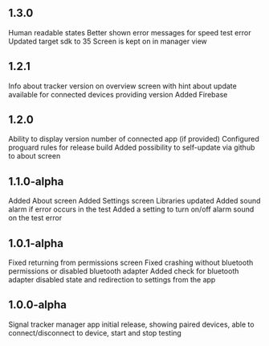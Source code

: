 1.3.0
----------------
Human readable states
Better shown error messages for speed test error
Updated target sdk to 35
Screen is kept on in manager view

1.2.1
----------------
Info about tracker version on overview screen with hint about update available for connected devices providing version
Added Firebase

1.2.0
----------------
Ability to display version number of connected app (if provided)
Configured proguard rules for release build
Added possibility to self-update via github to about screen

1.1.0-alpha
----------------
Added About screen
Added Settings screen
Libraries updated
Added sound alarm if error occurs in the test
Added a setting to turn on/off alarm sound on the test error

1.0.1-alpha
----------------
Fixed returning from permissions screen
Fixed crashing without bluetooth permissions or disabled bluetooth adapter
Added check for bluetooth adapter disabled state and redirection to settings from the app

1.0.0-alpha
----------------
Signal tracker manager app initial release, showing paired devices, able to connect/disconnect to device, start and stop testing